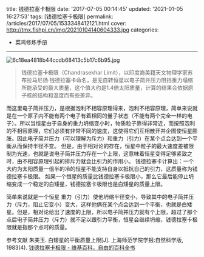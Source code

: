 title: 钱德拉塞卡极限
date: '2017-07-05 00:14:45'
updated: '2021-01-05 16:27:53'
tags: [钱德拉塞卡极限]
permalink: /articles/2017/07/05/1533348412121.html
cover: http://tmx.fishpi.cn/img/20210104140604333.jpg
categories: 
- 菜鸡修炼手册
---
![6c18ea4818b44ccdb68413c5b17c6b95.jpg](http://tmx.fishpi.cn/img/20210104140604333.jpg)

<blockquote>钱德拉塞卡极限（Chandrasekhar Limit），以印度裔美籍天文物理学家苏布拉马尼扬·钱德拉塞卡命名，是无自转恒星以电子简并压力阻挡重力塌缩所能承受的最大质量，这个值大约是1.4倍太阳质量，计算的结果会依据原子核的结构和温度而有些差异。</blockquote>

<!--more-->

而这里电子简并压力，是根据泡利不相容原理得来，泡利不相容原理，简单来说就是在一个原子内不能有两个电子有着相同的量子状态（不能有两个完全一样的电子）。所以当恒星由于自身的重力坍缩变小时，物质粒子靠得非常近，而按照泡利的不相容原理，它们必须有非常不同的速度，这使得它们互相散开并企图使恒星膨胀。因此电子简并压力（可以理解为斥力）和重力（引力）在某个点会达到一个平衡从而保持半径不变。
但是，由于相对论的存在，恒星中粒子的最大速度差被限制为光速，也就是说电子简并压力存在一个上限，这意味着恒星变得足够紧致之时，由不相容原理引起的排斥力就会比引力的作用小。
钱德拉塞卡计算出：一个大约为太阳质量一倍半的冷的恒星不能支持自身以抵抗自己的引力，这质量称为钱德拉塞卡极限。
如果一个恒星的质量比钱德拉塞卡极限小，那么它最后能停止坍缩变成一个稳定的白矮星，钱德拉塞卡极限也是白矮星的质量上限。

简单来说就是一个恒星 重力（引力）使他坍缩半径变小，导致其中的电子简并压力（斥力，阻止它变小）变大，这样他俩在某个点会达到一个平衡，也就是白矮星。但是，相对论给出了速度的上限，所以电子简并压力就有个上限，超过了那个点后电子简并压力（斥力）就不足以跟引力平衡，恒星会继续坍缩，钱德拉塞卡极限就是指那个点时的质量。

参考文献
朱美玉. 白矮星的平衡质量上限[J]. 上海师范学院学报:自然科学版, 1983(4).
<a href="https://zh.m.wikipedia.org/wiki/%E9%8C%A2%E5%BE%B7%E6%8B%89%E5%A1%9E%E5%8D%A1%E6%A5%B5%E9%99%90" target="_blank" rel="nofollow">钱德拉塞卡极限 - 维基百科，自由的百科全书</a>

